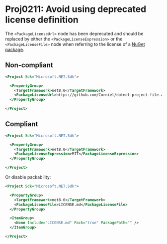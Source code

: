 # Proj0211: Avoid using deprecated license definition
The `<PackageLicenseUrl>` node has been deprecated and should be replaced by
either the `<PackageLicenseExpression>` or the `<PackageLicenseFile>` node
when referring to the license of a [NuGet package](../general/nuget-packages.md).

## Non-compliant
``` XML
<Project Sdk="Microsoft.NET.Sdk">

  <PropertyGroup>
    <TargetFramework>net8.0</TargetFramework>
    <PackageLicenseUrl>https://github.com/Corniel/dotnet-project-file-analyzers/blob/main/LICENSE.md</PackageLicenseUrl>
  </PropertyGroup>

</Project>
```

## Compliant
``` XML
<Project Sdk="Microsoft.NET.Sdk">

  <PropertyGroup>
    <TargetFramework>net8.0</TargetFramework>
    <PackageLicenseExpression>MIT</PackageLicenseExpression>
  </PropertyGroup>

</Project>
```

Or disable packability:

``` XML
<Project Sdk="Microsoft.NET.Sdk">

  <PropertyGroup>
    <TargetFramework>net8.0</TargetFramework>
    <PackageLicenseFile>LICENSE.md</PackageLicenseFile>
  </PropertyGroup>

  <ItemGroup>
    <None Include="LICENSE.md" Pack="true" PackagePath="" />
  </ItemGroup>

</Project>
```